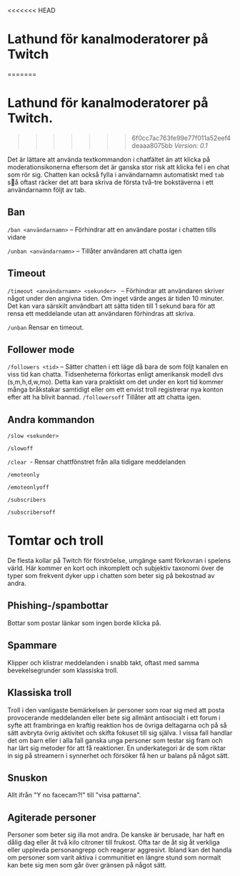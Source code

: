<<<<<<< HEAD
# Lathund för kanalmoderatorer på Twitch
=======
# Lathund för kanalmoderatorer på Twitch.
>>>>>>> 6f0cc7ac763fe99e77f011a52eef4deaaa8075bb
_Version: 0.1_


Det är lättare att använda textkommandon i chatfältet än att klicka på moderationsikonerna eftersom det är ganska stor risk att klicka fel i en chat som rör sig. Chatten kan också fylla i användarnamn automatiskt med `tab` så oftast räcker det att bara skriva de första två-tre bokstäverna i ett användarnamn följt av tab.


## Ban

`/ban <användarnamn>` – Förhindrar att en användare postar i chatten tills vidare

`/unban <användarnamn>` – Tillåter användaren att chatta igen


## Timeout

`/timeout <användarnamn> <sekunder> ` – Förhindrar att användaren skriver något under den angivna tiden. Om inget värde anges är tiden 10 minuter. Det kan vara särskilt användbart att sätta tiden till 1 sekund bara för att rensa ett meddelande utan att användaren förhindras att skriva.

`/unban` Rensar en timeout.


## Follower mode

`/followers <tid>` – Sätter chatten i ett läge då bara de som följt kanalen en viss tid kan chatta. Tidsenheterna förkortas enligt amerikansk modell dvs (s,m,h,d,w,mo). Detta kan vara praktiskt om det under en kort tid kommer många bråkstakar samtidigt eller om ett envist troll registrerar nya konton efter att ha blivit bannad. `/followersoff` Tillåter att att chatta igen.


## Andra kommandon

`/slow <sekunder>`

`/slowoff`

`/clear `- Rensar chattfönstret från alla tidigare meddelanden

`/emoteonly`

`/emoteonlyoff`

`/subscribers`

`/subscribersoff`

# Tomtar och troll
De flesta kollar på Twitch för förströelse, umgänge samt förkovran i spelens värld.
Här kommer en kort och inkomplett och subjektiv taxonomi över de typer som frekvent dyker upp i chatten
som beter sig på bekostnad av andra.

## Phishing-/spambottar
Bottar som postar länkar som ingen borde klicka på.

## Spammare
Klipper och klistrar meddelanden i snabb takt, oftast med samma bevekelsegrunder som klassiska troll.

## Klassiska troll
Troll i den vanligaste bemärkelsen är personer som roar sig med att posta provocerande
meddelanden eller bete sig allmänt antisocialt i ett forum i syfte att frambringa
en kraftig reaktion hos de övriga deltagarna
och på så sätt avbryta övrig aktivitet och skifta fokuset till sig själva. I vissa fall
handlar det om barn eller i alla fall ganska unga personer som testar sig fram och
har lärt sig metoder för att få reaktioner.
En underkategori är de som riktar in sig på streamern i synnerhet och försöker få
hen ur balans på något sätt.

## Snuskon
Allt ifrån "Y no facecam?!" till "visa pattarna".

## Agiterade personer
Personer som beter sig illa mot andra. De kanske är berusade, har haft
en dålig dag eller åt två kilo citroner till frukost. Ofta tar de åt sig åt verkliga
eller upplevda personangrepp och reagerar aggresivt. Ibland kan det handla om
personer som varit aktiva i communitiet en längre stund som normalt kan bete sig
men som går över gränsen på något sätt.
